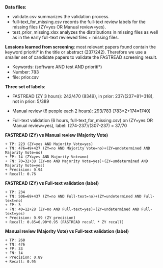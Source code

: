 **Data files:**
 - validate.csv summarizes the validation process.
 - full-text_for_missing.csv records the full-text review labels for the missing files (ZY=yes OR Manual review=yes).
 - test_prior_missing.xlsx analyzes the distributions in missing files as well as in the early full-text reviewed files + missing files.

**Lessions learned from screening**: most relevant papers found contain the keyword prioriti* in the title or abstract (237/242). Therefore we use a smaller set of candidate papers to validate the FASTREAD screening result.
  + Keywords: (software AND test AND prioriti*)
  + Number: 783
  + file: prior.csv

**Three set of labels**:

 - FASTREAD (ZY 3 hours): 242/470 (8349), in prior: 237/(237+81=318), not in prior: 5/389

 - Manual review (6 people each 2 hours): 293/783 (783*2+174=1740)

 - Full-text validation (6 hours, full-text_for_missing.csv) on (ZY=yes OR Manual review=yes), label: (274-237)/(307-237) = 37/70

**FASTREAD (ZY) vs Manual review (Majority Vote)**

	+ TP: 223 (ZY=yes AND Majority Vote=yes)
	+ TN: 476=49+427 (ZY=no AND Majority Vote=no)+(ZY=undetermined AND Majority Vote=no)
	+ FP: 14 (ZY=yes AND Majority Vote=no)
	+ FN: 70=32+38 (ZY=no AND Majority Vote=yes)+(ZY=undetermined AND Majority Vote=yes)
	+ Precision: 0.94
	+ Recall: 0.76

**FASTREAD (ZY) vs Full-text validation (label)**

	+ TP: 234
	+ TN: 506=69+437 (ZY=no AND Full-text=no)+(ZY=undetermined AND Full-text=no)
	+ FP: 3
	+ FN: 40=12+28 (ZY=no AND Full-text=yes)+(ZY=undetermined AND Full-text=yes)
	+ Precision: 0.99 (ZY precision)
	+ Recall: 0.85=0.90*0.95 (FASTREAD recall * ZY recall)

**Manual review (Majority Vote) vs Full-text validation (label)**

	+ TP: 260
	+ TN: 476
	+ FP: 33
	+ FN: 14
	+ Precision: 0.89
	+ Recall: 0.95





